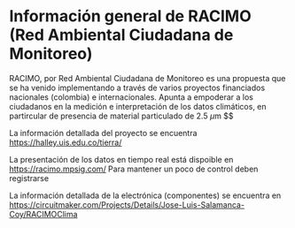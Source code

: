 Información general de RACIMO 
(Red Ambiental Ciudadana de Monitoreo)
====================================================================

RACIMO, por Red Ambiental Ciudadana de Monitoreo es una propuesta que se ha venido implementando a través de varios proyectos
financiados nacionales (colombia) e internacionales. Apunta a empoderar a los ciudadanos en la medición e interpretación de 
los datos climáticos, en partircular de presencia de material particulado de 2.5 $\mu$m
$$

La información detallada del proyecto se encuentra https://halley.uis.edu.co/tierra/

La presentación de los datos en tiempo real está dispoible en https://racimo.mpsig.com/ 
Para mantener un poco de control deben registrarse

La información detallada de la electrónica (componentes) se encuentra en https://circuitmaker.com/Projects/Details/Jose-Luis-Salamanca-Coy/RACIMOClima 

